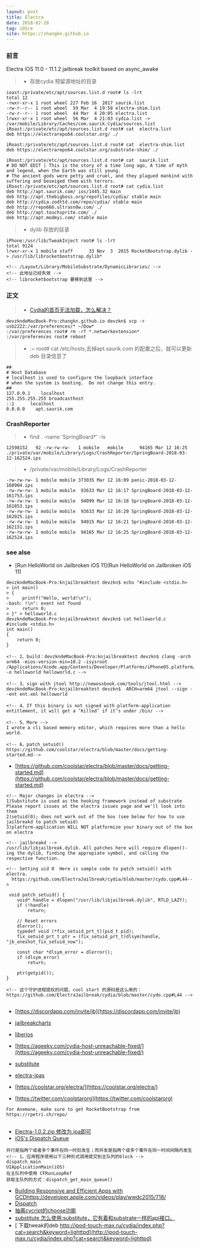 ```yaml
---
layout: post
title: Electra
date: 2018-02-28
tag: iOSre
site: https://zhangkn.github.io
---
```


### 前言

Electra iOS 11.0 - 11.1.2 jailbreak toolkit based on async_awake


>* 存放cydia 预留源地址的目录

```
ioast:/private/etc/apt/sources.list.d root# ls -lrt
total 12
-rwxr-xr-x 1 root wheel 227 Feb 16  2017 saurik.list
-rw-r--r-- 1 root wheel  59 Mar  4 19:58 electra-shim.list
-rw-r--r-- 1 root wheel  44 Mar  4 20:05 electra.list
lrwxr-xr-x 1 root wheel  56 Mar  4 21:03 cydia.list -> /var/mobile/Library/Caches/com.saurik.Cydia/sources.list
iRoast:/private/etc/apt/sources.list.d root# cat  electra.list
deb https://electrarepo64.coolstar.org/ ./

iRoast:/private/etc/apt/sources.list.d root# cat  electra-shim.list
deb https://electrarepo64.coolstar.org/substrate-shim/ ./

iRoast:/private/etc/apt/sources.list.d root# cat  saurik.list
# DO NOT EDIT | This is the story of a time long ago, A time of myth and legend, when the Earth was still young.
# The ancient gods were petty and cruel, and they plagued mankind with suffering and beseiged them with terrors. 
iRoast:/private/etc/apt/sources.list.d root# cat cydia.list
deb http://apt.saurik.com/ ios/1445.32 main
deb http://apt.thebigboss.org/repofiles/cydia/ stable main
deb http://cydia.zodttd.com/repo/cydia/ stable main
deb http://repo666.ultrasn0w.com/ ./
deb http://apt.touchsprite.com/ ./
deb http://apt.modmyi.com/ stable main
```

>* dylib 存放的目录
```
iPhone:/usr/lib/TweakInject root# ls -lrt
total 9124
lrwxr-xr-x 1 mobile staff      33 Nov  3  2015 RocketBootstrap.dylib -> /usr/lib/librocketbootstrap.dylib*

<!-- /Layout/Library/MobileSubstrate/DynamicLibraries/ -->
<!-- 此地址已经失效 -->
<!-- librocketbootstrap 要移到这里 -->
```

### 正文

>* [Cydia的首页无法加载，怎么解决？](http://iosre.com/t/cydia/11198)
```
devzkndeMacBook-Pro:zhangkn.github.io devzkn$ scp -r usb2222:/var/preferences/* ~/Dow*
:/var/preferences root# rm -rf *.networkextension*
:/var/preferences root# reboot
```

>* :~ root# cat /etc/hosts,去掉apt.saurik.com 的配置之后，就可以更新deb 目录信息了
```
##
# Host Database
# localhost is used to configure the loopback interface
# when the system is booting.  Do not change this entry.
##
127.0.0.1    localhost
255.255.255.255 broadcasthost
::1      localhost
0.0.0.0    apt.saurik.com
```

### CrashReporter


>* find . -name  'SpringBoard*' -ls
```
12598152   92 -rw-rw-rw-   1 mobile   mobile      94165 Mar 12 16:25 ./private/var/mobile/Library/Logs/CrashReporter/SpringBoard-2018-03-12-162524.ips
```

>* /private/var/mobile/Library/Logs/CrashReporter
```
-rw-rw-rw- 1 mobile mobile 373035 Mar 12 16:09 panic-2018-03-12-160904.ips
-rw-rw-rw- 1 mobile mobile  93633 Mar 12 16:17 SpringBoard-2018-03-12-161753.ips
-rw-rw-rw- 1 mobile mobile  94099 Mar 12 16:18 SpringBoard-2018-03-12-161853.ips
-rw-rw-rw- 1 mobile mobile  93633 Mar 12 16:20 SpringBoard-2018-03-12-162025.ips
-rw-rw-rw- 1 mobile mobile  94015 Mar 12 16:21 SpringBoard-2018-03-12-162151.ips
-rw-rw-rw- 1 mobile mobile  94165 Mar 12 16:25 SpringBoard-2018-03-12-162524.ips
```

### see alse
- [Run HelloWorld on Jailbroken iOS 11](Run HelloWorld on Jailbroken iOS 11)

```
devzkndeMacBook-Pro:knjailbreaktest devzkn$ echo "#include <stdio.h>
> int main()
> {
>     printf("Hello, world!\n");
-bash: !\n": event not found
>     return 0;
> }" > helloworld.c
devzkndeMacBook-Pro:knjailbreaktest devzkn$ cat helloworld.c
#include <stdio.h>
int main()
{
    return 0;
}

<!-- 2、build：devzkndeMacBook-Pro:knjailbreaktest devzkn$ clang -arch arm64 -mios-version-min=10.2 -isysroot /Applications/Xcode.app/Contents/Developer/Platforms/iPhoneOS.platform/Developer/SDKs/iPhoneOS.sdk/ -o helloworld helloworld.c -->

<!-- 3、sign with jtool http://newosxbook.com/tools/jtool.html -->
devzkndeMacBook-Pro:knjailbreaktest devzkn$  ARCH=arm64 jtool --sign --ent ent.xml helloworld

<!-- 4、If this binary is not signed with platform-application entitlement, it will get a ‘Killed’ if it’s under /bin/ -->

<!-- 5、More -->
I wrote a cli based memory editor, which requires more than a hello world.

<!-- 6、patch_setuid() https://github.com/coolstar/electra/blob/master/docs/getting-started.md-->
```

- [https://github.com/coolstar/electra/blob/master/docs/getting-started.md](https://github.com/coolstar/electra/blob/master/docs/getting-started.md)

```
<!-- Major changes in electra -->
1)Substitute is used as the hooking framework instead of substrate
Please report issues at the electra issues page and we'll look into them
2)setuid(0); does not work out of the box (see below for how to use jailbreakd to patch setuid)
3)platform-application WILL NOT platformize your binary out of the box on electra

<!-- jailbreakd -->
/usr/lib/libjailbreak.dylib. All patches here will require dlopen()-ing the dylib, finding the appropiate symbol, and calling the respective function.

<!-- Setting uid 0  Here is sample code to patch setuid() with electra.
  https://github.com/ElectraJailbreak/cydia/blob/master/cydo.cpp#L44-->

 void patch_setuid() {
    void* handle = dlopen("/usr/lib/libjailbreak.dylib", RTLD_LAZY);
    if (!handle) 
        return;

    // Reset errors
    dlerror();
    typedef void (*fix_setuid_prt_t)(pid_t pid);
    fix_setuid_prt_t ptr = (fix_setuid_prt_t)dlsym(handle, "jb_oneshot_fix_setuid_now");
    
    const char *dlsym_error = dlerror();
    if (dlsym_error) 
        return;

    ptr(getpid());
}

<!-- 这个守护进程提权的问题，cool start 的源码是这么用的：https://github.com/ElectraJailbreak/cydia/blob/master/cydo.cpp#L44 -->


```
- [https://discordapp.com/invite/jb](https://discordapp.com/invite/jb)
- [jailbreakcharts](https://www.reddit.com/r/jailbreak/wiki/escapeplan/guides/jailbreakcharts)
- [liberios](http://newosxbook.com/liberios/)

- [https://ageeky.com/cydia-host-unreachable-fixed/](https://ageeky.com/cydia-host-unreachable-fixed/)
- [substitute](https://github.com/coolstar/substitute)
- [electra-ipas](https://github.com/coolstar/electra-ipas)
- [https://coolstar.org/electra/](https://coolstar.org/electra/)
- [https://twitter.com/coolstarorg](https://twitter.com/coolstarorg)

```
For Anemone, make sure to get RocketBootstrap from https://rpetri.ch/repo/


```
- [Electra-1.0.2.zip 修改为.ipa即可](https://github.com/zhangkn/KNiOS-11.0-11.1.2-/blob/master/Electra-1.0.2.zip)
- [iOS's Dispatch Queue](https://xlsn0w.github.io/jekyll/2017/06/22/DispatchQueue/)

```
并行是指两个或者多个事件在同一时刻发生；而并发是指两个或多个事件在同一时间间隔内发生
<!-- 1、应用程序使用以下三种形式调用提交到主队列的block -->
dispatch_main
UIApplicationMain(iOS)
在主队列中使用 CFRunLoopRef
获取主队列的方式：dispatch_get_main_queue()

```
- [Building Responsive and Efficient Apps with GCDhttps://developer.apple.com/videos/play/wwdc2015/718/](https://developer.apple.com/videos/play/wwdc2015/718/)
- [Dispatch](https://developer.apple.com/documentation/dispatch?language=objc)
- [抽离cycript的choose功能](https://github.com/BlueCocoa/choose/)
- [substitute 怎么使用:substitute，它有着和substrate一样的api接口。 ](http://www.alonemonkey.com/2017/05/31/get-start-with-mac-reverse/)
- [ 下载tweak的deb http://ipod-touch-max.ru/cydia/index.php?cat=search&keyword=lighttpd](http://ipod-touch-max.ru/cydia/index.php?cat=search&keyword=lighttpd)